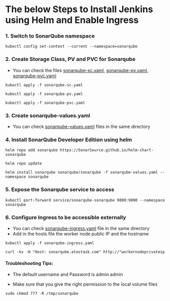 # The below Steps to Install Jenkins using Helm and Enable Ingress

### 1. Switch to SonarQube namespace
```console
kubectl config set-context --current --namespace=sonarqube
```
### 2. Create Storage Class, PV and PVC for Sonarqube
- You can check the files [sonarqube-sc.yaml](https://github.com/davabdallah/Atos-Task/blob/main/03.%20Sonarqube/01.%20sonarqube-sc.yaml),  [sonarqube-pv.yaml](https://github.com/davabdallah/Atos-Task/blob/main/03.%20Sonarqube/02.%20sonarqube-pv.yaml),  [sonarqube-pvc.yaml](https://github.com/davabdallah/Atos-Task/blob/main/03.%20Sonarqube/03.%20sonarqube.pvc.yaml)

```console
kubectl apply -f sonarqube-sc.yaml
```
```console
kubectl apply -f sonarqube-pv.yaml
```
```console
kubectl apply -f sonarqube-pvc.yaml
```

### 3. Create sonarqube-values.yaml
- You can check [sonarqube-values.yaml](https://github.com/davabdallah/Atos-Task/blob/main/02.%20Install%20Jenkins/04.%20Jenkins-values.yaml) files in the same directory
  
### 4. Install SonarQube Developer Edition using helm

```console
helm repo add sonarqube https://SonarSource.github.io/helm-chart-sonarqube
```
```console
helm repo update
```
```console
helm install sonarqube sonarqube/sonarqube -f sonarqube-values.yaml --namespace sonarqube
```

### 5. Expose the Sonarqube service to access
```console
kubectl port-forward service/sonarqube-sonarqube 9000:9000 --namespace sonarqube
```
	
### 6. Configure Ingress to be accessible externally
- You can check [sonarqube-ingress.yaml](https://github.com/davabdallah/Atos-Task/blob/main/03.%20Sonarqube/05.%20sonarqube-ingress.yaml) file in the same directory
- Add in the hosts file the worker node public IP and the hostname
```console
kubectl apply -f sonarqube-ingress.yaml
```
```console
curl -kv -H "Host: sonarqube.atostask.com" http://"workernodeprivateip
```

#### Troubleshooting Tips:

- The default username and Password is admin admin

- Make sure that you give the right permission to the local volume files
```console 
sudo chmod 777 -R /tmp/sonarqube
```
